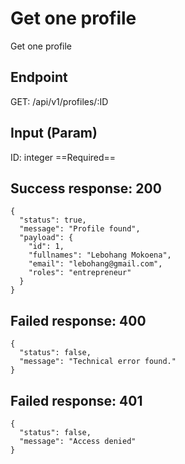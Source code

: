 # Get one profile

Get one profile

## Endpoint
GET: /api/v1/profiles/:ID

## Input (Param)
ID: integer ==Required==

## Success response: 200
```
{
  "status": true,
  "message": "Profile found",
  "payload": {
    "id": 1,
    "fullnames": "Lebohang Mokoena",
    "email": "lebohang@gmail.com",
    "roles": "entrepreneur"
  }
}
```

## Failed response: 400
```
{
  "status": false,
  "message": "Technical error found."
}
```

## Failed response: 401
```
{
  "status": false,
  "message": "Access denied"
}
```
